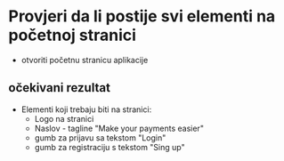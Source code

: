# Provjeri da li postije svi elementi na početnoj stranici

- otvoriti početnu stranicu aplikacije

## očekivani rezultat

- Elementi koji trebaju biti na stranici:
  - Logo na stranici
  - Naslov - tagline "Make your payments easier"
  - gumb za prijavu sa tekstom "Login"
  - gumb za registraciju s tekstom "Sing up"
